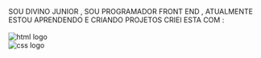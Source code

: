 SOU DIVINO JUNIOR , SOU PROGRAMADOR FRONT END , ATUALMENTE ESTOU APRENDENDO E CRIANDO PROJETOS CRIEI ESTA COM :
<br/><BR/>
<img src="https://img.shields.io/badge/HTML5-E34F26?style=for-the-badge&logo=html5&logoColor=white" alt="html logo"/>
<br/>
<img src="https://img.shields.io/badge/CSS3-1572B6?style=for-the-badge&logo=css3&logoColor=white" alt="css logo"/>
<br/><br/>





